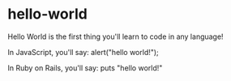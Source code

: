 # hello-world
Hello World is the first thing you'll learn to code in any language!

In JavaScript, you'll say:
alert("hello world!");

In Ruby on Rails, you'll say:
puts "hello world!"

